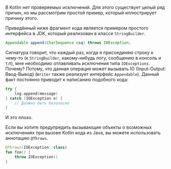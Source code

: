 В Kotlin нет проверяемых исключений. Для этого существует целый ряд причин, но мы рассмотрим простой пример, который иллюстрирует причину этого.

Приведённый ниже фрагмент кода является примером простого интерфейса в JDK, который реализован в классе `StringBuilder`.

```java
Appendable append(CharSequence csq) throws IOException;
```

Сигнатура говорит, что каждый раз, когда я присоединяю строку к чему-то (к `StringBuilder`, какому-нибудь логу, сообщению в консоль и т.п), мне необходимо отлавливать исключения типа `IOExceptions`. Почему? Потому, что данная операция может вызывать IO (Input-Output: Ввод-Вывод) (`Writer` также реализует интерфейс `Appendable`). Данный факт постоянно приводит к написанию подобного кода:

```kotlin
try {
    log.append(message)
} catch (IOException e) {
    // Должно быть безопасно
}
```

И это плохо.

Если вы хотите предупредить вызывающие объекты о возможных исключениях при вызове Kotlin кода из Java, вы можете использовать аннотацию `@Throws`.

```kotlin
@Throws(IOException::class) 
fun foo() { 
	throw IOException() 
}
```
